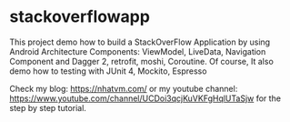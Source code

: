 # stackoverflowapp
This project demo how to build a StackOverFlow Application by using Android Architecture Components: ViewModel, LiveData, Navigation Component and Dagger 2, retrofit, moshi, Coroutine. Of course, It also demo how to testing with JUnit 4, Mockito, Espresso


Check my blog: https://nhatvm.com/ or my youtube channel: https://www.youtube.com/channel/UCDoi3qcjKuVKFgHqlUTaSjw for the step by step tutorial.
